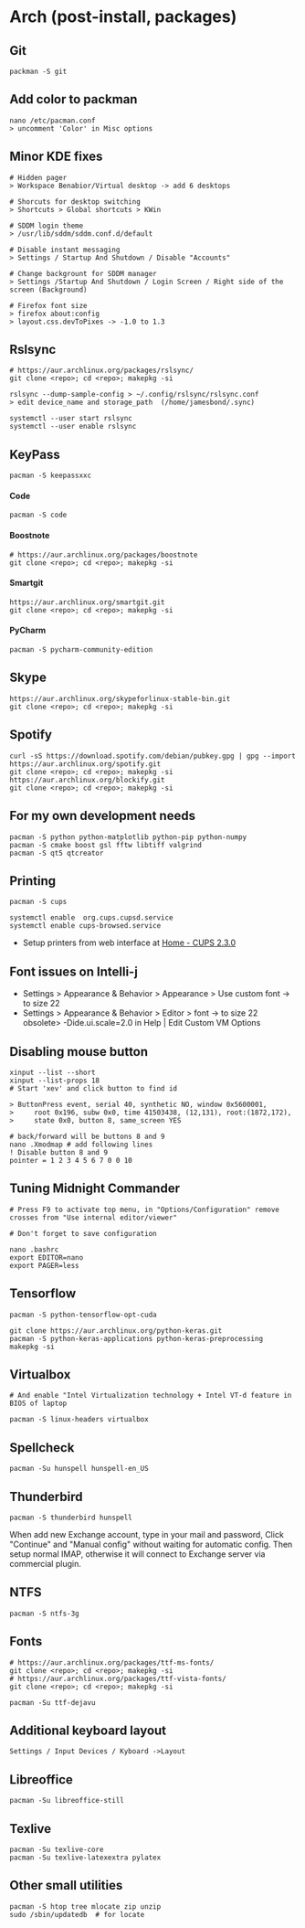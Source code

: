 # Arch (post-install, packages)

## Git

```
packman -S git
```

## Add color to packman

```
nano /etc/pacman.conf
> uncomment 'Color' in Misc options
```

## Minor KDE fixes

```
# Hidden pager
> Workspace Benabior/Virtual desktop -> add 6 desktops

# Shorcuts for desktop switching
> Shortcuts > Global shortcuts > KWin 

# SDDM login theme
> /usr/lib/sddm/sddm.conf.d/default

# Disable instant messaging
> Settings / Startup And Shutdown / Disable "Accounts"

# Change backgrount for SDDM manager
> Settings /Startup And Shutdown / Login Screen / Right side of the screen (Background) 

# Firefox font size
> firefox about:config
> layout.css.devToPixes -> -1.0 to 1.3

```

## Rslsync

```
# https://aur.archlinux.org/packages/rslsync/
git clone <repo>; cd <repo>; makepkg -si

rslsync --dump-sample-config > ~/.config/rslsync/rslsync.conf
> edit device_name and storage_path  (/home/jamesbond/.sync)

systemctl --user start rslsync
systemctl --user enable rslsync 

```

## KeyPass

```
pacman -S keepassxxc
```

#### Code

```
pacman -S code
```

#### Boostnote

```
# https://aur.archlinux.org/packages/boostnote
git clone <repo>; cd <repo>; makepkg -si
```

#### Smartgit

```
https://aur.archlinux.org/smartgit.git
git clone <repo>; cd <repo>; makepkg -si
```

#### PyCharm

```
pacman -S pycharm-community-edition
```

## Skype

```
https://aur.archlinux.org/skypeforlinux-stable-bin.git
git clone <repo>; cd <repo>; makepkg -si
```

## Spotify

```
curl -sS https://download.spotify.com/debian/pubkey.gpg | gpg --import
https://aur.archlinux.org/spotify.git
git clone <repo>; cd <repo>; makepkg -si
https://aur.archlinux.org/blockify.git
git clone <repo>; cd <repo>; makepkg -si
```

## For my own development needs

```
pacman -S python python-matplotlib python-pip python-numpy
pacman -S cmake boost gsl fftw libtiff valgrind
pacman -S qt5 qtcreator
```

## Printing 

```
pacman -S cups

systemctl enable  org.cups.cupsd.service
systemctl enable cups-browsed.service
```

+ Setup printers from web interface at [Home - CUPS 2.3.0](http://localhost:631)


## Font issues on Intelli-j

+ Settings > Appearance & Behavior > Appearance > Use custom font -> to size 22
+ Settings > Appearance & Behavior > Editor > font -> to size 22
obsolete>  -Dide.ui.scale=2.0 in Help | Edit Custom VM Options

## Disabling mouse button

```
xinput --list --short
xinput --list-props 18
# Start 'xev' and click button to find id

> ButtonPress event, serial 40, synthetic NO, window 0x5600001,
>     root 0x196, subw 0x0, time 41503438, (12,131), root:(1872,172),
>     state 0x0, button 8, same_screen YES

# back/forward will be buttons 8 and 9
nano .Xmodmap # add following lines
! Disable button 8 and 9
pointer = 1 2 3 4 5 6 7 0 0 10
```

## Tuning Midnight Commander

```
# Press F9 to activate top menu, in "Options/Configuration" remove crosses from "Use internal editor/viewer"

# Don't forget to save configuration

nano .bashrc
export EDITOR=nano
export PAGER=less
```

## Tensorflow

```
pacman -S python-tensorflow-opt-cuda

git clone https://aur.archlinux.org/python-keras.git
pacman -S python-keras-applications python-keras-preprocessing
makepkg -si
```

## Virtualbox

```
# And enable "Intel Virtualization technology + Intel VT-d feature in BIOS of laptop

pacman -S linux-headers virtualbox
```

## Spellcheck

```
pacman -Su hunspell hunspell-en_US
```

## Thunderbird

```
pacman -S thunderbird hunspell
```

When add new Exchange account, type in your mail and password,
Click "Continue" and "Manual config" without waiting for automatic config.
Then setup normal IMAP, otherwise it will connect to Exchange server via commercial plugin.

## NTFS

```
pacman -S ntfs-3g
```


## Fonts

```
# https://aur.archlinux.org/packages/ttf-ms-fonts/
git clone <repo>; cd <repo>; makepkg -si
# https://aur.archlinux.org/packages/ttf-vista-fonts/
git clone <repo>; cd <repo>; makepkg -si

pacman -Su ttf-dejavu
```

## Additional keyboard layout

```
Settings / Input Devices / Kyboard ->Layout
```

## Libreoffice

```
pacman -Su libreoffice-still
```

## Texlive

```
pacman -Su texlive-core
pacman -Su texlive-latexextra pylatex
```

## Other small utilities

```
pacman -S htop tree mlocate zip unzip
sudo /sbin/updatedb  # for locate
```